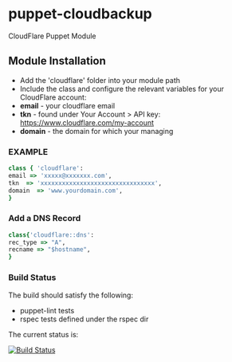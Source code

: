 puppet-cloudbackup
==================

CloudFlare Puppet Module

## Module Installation

* Add the 'cloudflare' folder into your module path
* Include the class and configure the relevant variables for your CloudFlare account:
* __email__ - your cloudflare email
* __tkn__ - found under Your Account > API key: https://www.cloudflare.com/my-account
* __domain__ - the domain for which your managing

### EXAMPLE

```ruby
class { 'cloudflare':
email => 'xxxxx@xxxxxxx.com',
tkn  => 'xxxxxxxxxxxxxxxxxxxxxxxxxxxxxxxx',
domain  => 'www.yourdomain.com',
}
```

### Add a DNS Record

```ruby
class{'cloudflare::dns':
rec_type => "A",
recname => "$hostname",
}
```

### Build Status
The build should satisfy the following:

* puppet-lint tests
* rspec tests defined under the rspec dir

The current status is: 

[![Build Status](https://secure.travis-ci.org/avatarnewyork/puppet-cloudbackup.png?branch=master)](http://travis-ci.org/avatarnewyork/puppet-cloudbackup)
